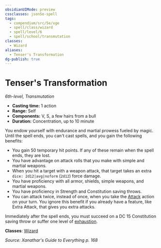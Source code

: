 ```yaml
---
obsidianUIMode: preview
cssclasses: json5e-spell
tags:
  - compendium/src/5e/xge
  - spell/class/wizard
  - spell/level/6
  - spell/school/transmutation
classes:
  - Wizard
aliases:
  - Tenser's Transformation
dg-publish: true
---
```

# Tenser's Transformation
*6th-level, Transmutation*  

- **Casting time:** 1 action
- **Range:** Self
- **Components:** V, S, a few hairs from a bull
- **Duration:** Concentration, up to 10 minute

You endow yourself with endurance and martial prowess fueled by magic. Until the spell ends, you can't cast spells, and you gain the following benefits:

- You gain 50 temporary hit points. If any of these remain when the spell ends, they are lost.  
- You have advantage on attack rolls that you make with simple and martial weapons.  
- When you hit a target with a weapon attack, that target takes an extra `dice: 2d12|avg|noform` (`2d12`) force damage.  
- You have proficiency with all armor, shields, simple weapons, and martial weapons.  
- You have proficiency in Strength and Constitution saving throws.  
- You can attack twice, instead of once, when you take the [Attack](/3-Mechanics/CLI/rules/actions.md#Attack) action on your turn. You ignore this benefit if you already have a feature, like Extra Attack, that gives you extra attacks.  

Immediately after the spell ends, you must succeed on a DC 15 Constitution saving throw or suffer one level of [exhaustion](/3-Mechanics/CLI/rules/conditions.md#exhaustion).

**Classes**: [Wizard](/Admin/CLI/classes/wizard.md)

*Source: Xanathar's Guide to Everything p. 168*